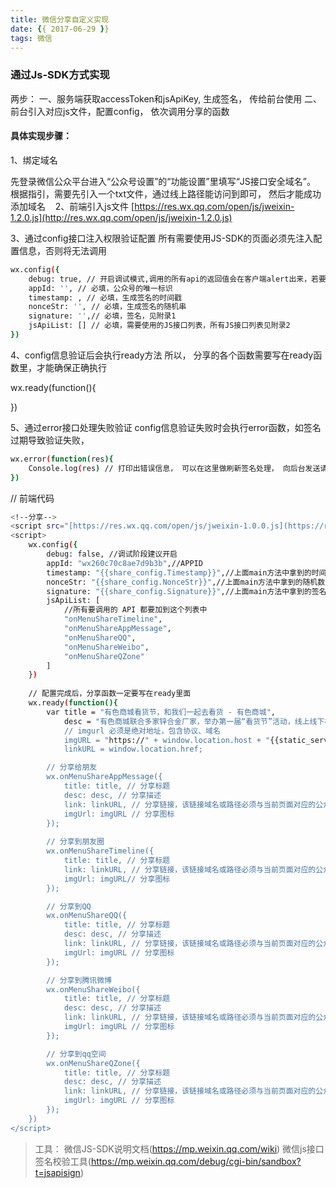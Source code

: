 ```yaml
---
title: 微信分享自定义实现
date: {{ 2017-06-29 }}
tags: 微信
---
```

### 通过Js-SDK方式实现

两步：
    一、服务端获取accessToken和jsApiKey, 生成签名， 传给前台使用
    二、前台引入对应js文件，配置config， 依次调用分享的函数

#### 具体实现步骤：

1、绑定域名

先登录微信公众平台进入“公众号设置”的“功能设置”里填写“JS接口安全域名”。
根据指引，需要先引入一个txt文件，通过线上路径能访问到即可， 然后才能成功添加域名 
 
2、前端引入js文件
[https://res.wx.qq.com/open/js/jweixin-1.2.0.js](http://res.wx.qq.com/open/js/jweixin-1.2.0.js)

3、通过config接口注入权限验证配置
所有需要使用JS-SDK的页面必须先注入配置信息，否则将无法调用

``` bash
wx.config({
    debug: true, // 开启调试模式,调用的所有api的返回值会在客户端alert出来，若要查看传入的参数，可以在pc端打开，参数信息会通过log打出，仅在pc端时才会打印。
    appId: '', // 必填，公众号的唯一标识
    timestamp: , // 必填，生成签名的时间戳
    nonceStr: '', // 必填，生成签名的随机串
    signature: '',// 必填，签名，见附录1
    jsApiList: [] // 必填，需要使用的JS接口列表，所有JS接口列表见附录2
})

```


4、config信息验证后会执行ready方法
所以， 分享的各个函数需要写在ready函数里，才能确保正确执行

wx.ready(function(){

})

5、通过error接口处理失败验证
config信息验证失败时会执行error函数，如签名过期导致验证失败，   

``` bash
wx.error(function(res){
    Console.log(res) // 打印出错误信息， 可以在这里做刷新签名处理， 向后台发送请求
})  
``` 

// 前端代码
``` bash
<!--分享-->
<script src="[https://res.wx.qq.com/open/js/jweixin-1.0.0.js](https://res.wx.qq.com/open/js/jweixin-1.0.0.js)"></script>
<script>
    wx.config({
        debug: false, //调试阶段建议开启
        appId: "wx260c70c8ae7d9b3b",//APPID
        timestamp: "{{share_config.Timestamp}}",//上面main方法中拿到的时间戳timestamp
        nonceStr: "{{share_config.NonceStr}}",//上面main方法中拿到的随机数nonceStr
        signature: "{{share_config.Signature}}",//上面main方法中拿到的签名signature
        jsApiList: [
            //所有要调用的 API 都要加到这个列表中
            "onMenuShareTimeline",
            "onMenuShareAppMessage",
            "onMenuShareQQ",
            "onMenuShareWeibo",
            "onMenuShareQZone"
        ]
    })
  
    // 配置完成后，分享函数一定要写在ready里面
    wx.ready(function(){
        var title = "有色商城看货节，和我们一起去看货 - 有色商城",
            desc = "有色商城联合多家锌合金厂家，举办第一届“看货节”活动，线上线下相结合，厂家接待，现场看货，当面洽淡，欢迎和我们一起去看货！”,
            // imgurl 必须是绝对地址，包含协议、域名
            imgURL = "https://" + window.location.host + "{{static_server_path.UrlPrefix}}{{static_server_path.Version}}/images/kanhuo/H5/share.jpg",
            linkURL = window.location.href;

        // 分享给朋友
        wx.onMenuShareAppMessage({
            title: title, // 分享标题
            desc: desc, // 分享描述
            link: linkURL, // 分享链接，该链接域名或路径必须与当前页面对应的公众号JS安全域名一致
            imgUrl: imgURL // 分享图标
        });
        
        // 分享到朋友圈
        wx.onMenuShareTimeline({
            title: title, // 分享标题
            link: linkURL, // 分享链接，该链接域名或路径必须与当前页面对应的公众号JS安全域名一致
            imgUrl: imgURL// 分享图标
        });

        // 分享到QQ
        wx.onMenuShareQQ({
            title: title, // 分享标题
            desc: desc, // 分享描述
            link: linkURL, // 分享链接，该链接域名或路径必须与当前页面对应的公众号JS安全域名一致
            imgUrl: imgURL // 分享图标
        });

        // 分享到腾讯微博
        wx.onMenuShareWeibo({
            title: title, // 分享标题
            desc: desc, // 分享描述
            link: linkURL, // 分享链接，该链接域名或路径必须与当前页面对应的公众号JS安全域名一致
            imgUrl: imgURL // 分享图标
        });

        // 分享到qq空间
        wx.onMenuShareQZone({
            title: title, // 分享标题
            desc: desc, // 分享描述
            link: linkURL, // 分享链接，该链接域名或路径必须与当前页面对应的公众号JS安全域名一致
            imgUrl: imgURL // 分享图标
        });
    })
</script>
```

> 工具：
微信JS-SDK说明文档(https://mp.weixin.qq.com/wiki)
微信js接口签名校验工具(https://mp.weixin.qq.com/debug/cgi-bin/sandbox?t=jsapisign)